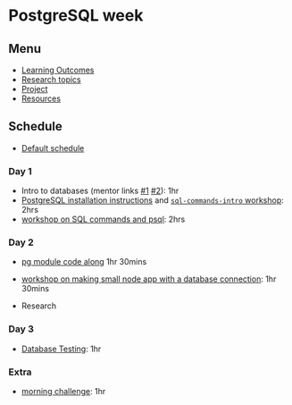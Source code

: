 # PostgreSQL week

## Menu

- [Learning Outcomes](./learning-outcomes.md)
- [Research topics](./research-afternoon.md)
- [Project](./project.md)
- [Resources](./resources)

## Schedule

- [Default schedule](../schedules/default.md)

### Day 1

- Intro to databases (mentor links [#1](https://github.com/foundersandcoders/intro-to-databases) [#2](./resources/DATABASE-WEEK-6-INTRO.pdf)): 1hr
- [PostgreSQL installation instructions](./psql-setup.md) and [`sql-commands-intro` workshop](https://github.com/foundersandcoders/sql-commands-intro/): 2hrs
- [workshop on SQL commands and psql](https://github.com/foundersandcoders/postgres-workshop): 2hrs

### Day 2

- [pg module code along](https://github.com/foundersandcoders/pg-walkthrough) 1hr 30mins
- [workshop on making small node app with a database connection](https://github.com/foundersandcoders/pg-workshop): 1hr 30mins

- Research

### Day 3

- [Database Testing](https://github.com/foundersandcoders/ws-database-testing/): 1hr

### Extra

- [morning challenge](https://github.com/foundersandcoders/db-morning-challenge): 1hr
